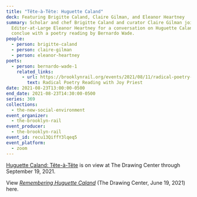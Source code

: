```yaml
---
title: "Tête-à-Tête: Huguette Caland"
deck: Featuring Brigitte Caland, Claire Gilman, and Eleanor Heartney
summary: Scholar and chef Brigitte Caland and curator Claire Gilman join Rail
  Editor-at-Large Eleanor Heartney for a conversation on Huguette Caland. We
  conclue with a poetry reading by Bernardo Wade.
people:
  - person: brigitte-caland
  - person: claire-gilman
  - person: eleanor-heartney
poets:
  - person: bernardo-wade-1
    related_links:
      - url: https://brooklynrail.org/events/2021/08/11/radical-poetry-reading-with-joy-priest/
        text: Radical Poetry Reading with Joy Priest
date: 2021-08-23T13:00:00-0500
end_date: 2021-08-23T14:30:00-0500
series: 369
collections:
  - the-new-social-environment
event_organizer:
  - the-brooklyn-rail
event_producer:
  - the-brooklyn-rail
event_id: recu13QiffY3lqeq5
event_platform:
  - zoom
---
```

[Huguette Caland: Tête-à-Tête](https://drawingcenter.org/exhibitions/huguette-caland) is on view at The Drawing Center through September 19, 2021. 

View *[Remembering Huguette Caland](https://drawingcenter.org/posts/remembering-huguette-caland)* (The Drawing Center, June 19, 2021) here.